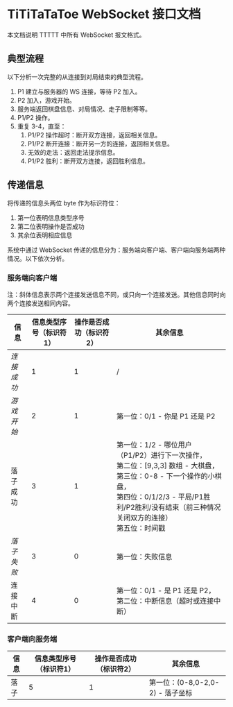 # TiTiTaTaToe WebSocket 接口文档

本文档说明 TTTTT 中所有 WebSocket 报文格式。



## 典型流程

以下分析一次完整的从连接到对局结束的典型流程。

1. P1 建立与服务器的 WS 连接，等待 P2 加入。
2. P2 加入，游戏开始。
3. 服务端返回棋盘信息、对局情况、走子限制等等。
4. P1/P2 操作。
5. 重复 3-4，直至：
   1. P1/P2 操作超时：断开双方连接，返回相关信息。
   2. P1/P2 断开连接：断开另一方的连接，返回相关信息。
   3. 无效的走法：返回走法提示信息。
   4. P1/P2 胜利：断开双方连接，返回胜利信息。



## 传递信息

将传递的信息头两位 byte 作为标识符位：

1. 第一位表明信息类型序号
2. 第二位表明操作是否成功
3. 其余位表明相应信息

系统中通过 WebSocket 传递的信息分为：服务端向客户端、客户端向服务端两种情况。以下依次分析。

### 服务端向客户端

注：斜体信息表示两个连接发送信息不同，或只向一个连接发送。其他信息同时向两个连接发送相同内容。

| 信息       | 信息类型序号（标识符1） | 操作是否成功（标识符2） | 其余信息                                                     |
| ---------- | ----------------------- | ----------------------- | ------------------------------------------------------------ |
| *连接成功* | 1                       | 1                       | /                                                            |
| *游戏开始* | 2                       | 1                       | 第一位：0/1 - 你是 P1 还是 P2                                |
| 落子成功   | 3                       | 1                       | 第一位：1/2 - 哪位用户（P1/P2）进行下一次操作，<br />第二位：[9,3,3] 数组 - 大棋盘，<br />第三位：0-8 - 下一个操作的小棋盘，<br />第四位：0/1/2/3 - 平局/P1胜利/P2胜利/没有结束（前三种情况关闭双方的连接）<br />第五位：时间戳 |
| *落子失败* | 3                       | 0                       | 第一位：失败信息                                             |
| 连接中断   | 4                       | 0                       | 第一位：0/1 - 是 P1 还是 P2，<br />第二位：中断信息（超时或连接中断） |

### 客户端向服务端

| 信息 | 信息类型序号（标识符1） | 操作是否成功（标识符2） | 其余信息                         |
| ---- | ----------------------- | ----------------------- | -------------------------------- |
| 落子 | 5                       | 1                       | 第一位：(0-8,0-2,0-2) - 落子坐标 |

